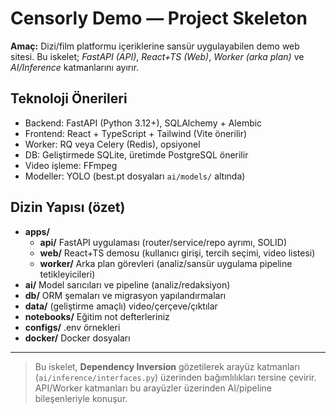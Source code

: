 # Censorly Demo — Project Skeleton 

**Amaç:** Dizi/film platformu içeriklerine sansür uygulayabilen demo web sitesi.
Bu iskelet; *FastAPI (API)*, *React+TS (Web)*, *Worker (arka plan)* ve *AI/Inference* katmanlarını ayırır.


## Teknoloji Önerileri
- Backend: FastAPI (Python 3.12+), SQLAlchemy + Alembic
- Frontend: React + TypeScript + Tailwind (Vite önerilir)
- Worker: RQ veya Celery (Redis), opsiyonel
- DB: Geliştirmede SQLite, üretimde PostgreSQL önerilir
- Video işleme: FFmpeg
- Modeller: YOLO (best.pt dosyaları `ai/models/` altında)

## Dizin Yapısı (özet)
- **apps/**
  - **api/** FastAPI uygulaması (router/service/repo ayrımı, SOLID)
  - **web/** React+TS demosu (kullanıcı girişi, tercih seçimi, video listesi)
  - **worker/** Arka plan görevleri (analiz/sansür uygulama pipeline tetikleyicileri)
- **ai/** Model sarıcıları ve pipeline (analiz/redaksiyon)
- **db/** ORM şemaları ve migrasyon yapılandırmaları
- **data/** (geliştirme amaçlı) video/çerçeve/çıktılar
- **notebooks/** Eğitim not defterleriniz
- **configs/** .env örnekleri
- **docker/** Docker dosyaları

---

> Bu iskelet, **Dependency Inversion** gözetilerek arayüz katmanları (`ai/inference/interfaces.py`) üzerinden bağımlılıkları tersine çevirir. API/Worker katmanları bu arayüzler üzerinden AI/pipeline bileşenleriyle konuşur.

